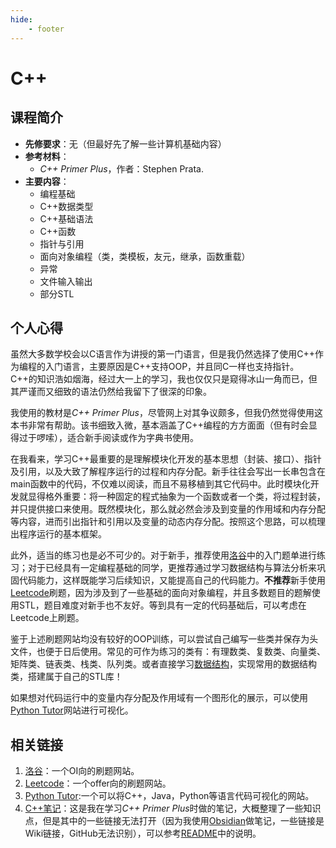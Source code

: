 ```yaml
---
hide:
    - footer
---
```

# C++

## 课程简介

- **先修要求**：无（但最好先了解一些计算机基础内容）
- **参考材料**：
    - *C++ Primer Plus*，作者：Stephen Prata.
- **主要内容**：
    - 编程基础
    - C++数据类型
    - C++基础语法
    - C++函数
    - 指针与引用
    - 面向对象编程（类，类模板，友元，继承，函数重载）
    - 异常
    - 文件输入输出
    - 部分STL

## 个人心得

虽然大多数学校会以C语言作为讲授的第一门语言，但是我仍然选择了使用C++作为编程的入门语言，主要原因是C++支持OOP，并且同C一样也支持指针。C++的知识浩如烟海，经过大一上的学习，我也仅仅只是窥得冰山一角而已，但其严谨而又细致的语法仍然给我留下了很深的印象。

我使用的教材是*C++ Primer Plus*，尽管网上对其争议颇多，但我仍然觉得使用这本书非常有帮助。该书细致入微，基本涵盖了C++编程的方方面面（但有时会显得过于啰嗦），适合新手阅读或作为字典书使用。

在我看来，学习C++最重要的是理解模块化开发的基本思想（封装、接口）、指针及引用，以及大致了解程序运行的过程和内存分配。新手往往会写出一长串包含在main函数中的代码，不仅难以阅读，而且不易移植到其它代码中。此时模块化开发就显得格外重要：将一种固定的程式抽象为一个函数或者一个类，将过程封装，并只提供接口来使用。既然模块化，那么就必然会涉及到变量的作用域和内存分配等内容，进而引出指针和引用以及变量的动态内存分配。按照这个思路，可以梳理出程序运行的基本框架。

此外，适当的练习也是必不可少的。对于新手，推荐使用[洛谷](https://www.luogu.com.cn/)中的入门题单进行练习；对于已经具有一定编程基础的同学，更推荐通过学习数据结构与算法分析来巩固代码能力，这样既能学习后续知识，又能提高自己的代码能力。**不推荐**新手使用[Leetcode](https://leetcode.cn/)刷题，因为涉及到了一些基础的面向对象编程，并且多数题目的题解使用STL，题目难度对新手也不友好。等到具有一定的代码基础后，可以考虑在Leetcode上刷题。

鉴于上述刷题网站均没有较好的OOP训练，可以尝试自己编写一些类并保存为头文件，也便于日后使用。常见的可作为练习的类有：有理数类、复数类、向量类、矩阵类、链表类、栈类、队列类。或者直接学习[数据结构](./data-structure.md)，实现常用的数据结构类，搭建属于自己的STL库！

如果想对代码运行中的变量内存分配及作用域有一个图形化的展示，可以使用[Python Tutor](https://pythontutor.com/)网站进行可视化。

## 相关链接

1. [洛谷](https://www.luogu.com.cn/)：一个OI向的刷题网站。
2. [Leetcode](https://leetcode.cn/)：一个offer向的刷题网站。
3. [Python Tutor](https://pythontutor.com/):一个可以将C++，Java，Python等语言代码可视化的网站。
4. [C++笔记](https://github.com/KinnariyaMamaTanha/Notes/tree/main/Coding%20Languages/C%2B%2B)：这是我在学习*C++ Primer Plus*时做的笔记，大概整理了一些知识点，但是其中的一些链接无法打开（因为我使用[Obsidian](../tools/Obsidian.md)做笔记，一些链接是Wiki链接，GitHub无法识别），可以参考[README](https://github.com/KinnariyaMamaTanha/Notes/blob/main/README.md)中的说明。